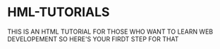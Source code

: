 # HML-TUTORIALS
THIS IS AN HTML TUTORIAL FOR THOSE WHO WANT TO LEARN WEB DEVELOPEMENT SO HERE'S YOUR FIRDT STEP FOR THAT 
